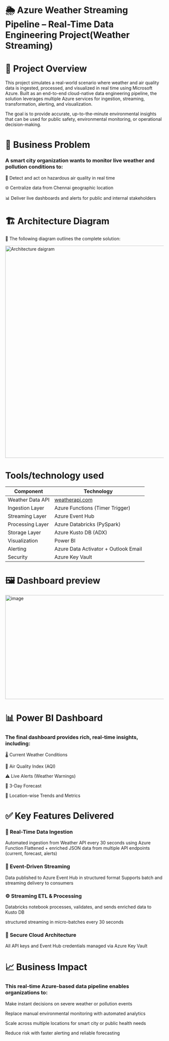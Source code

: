 # 🌦️ Azure Weather Streaming Pipeline – Real-Time Data Engineering Project(Weather Streaming)

# 🚀 Project Overview
This project simulates a real-world scenario where weather and air quality data is ingested, processed, and visualized in real time using Microsoft Azure. Built as an end-to-end cloud-native data engineering pipeline, the solution leverages multiple Azure services for ingestion, streaming, transformation, alerting, and visualization.

The goal is to provide accurate, up-to-the-minute environmental insights that can be used for public safety, environmental monitoring, or operational decision-making.


# 🎯 Business Problem

### A smart city organization wants to monitor live weather and pollution conditions to:

🚨 Detect and act on hazardous air quality in real time

🌐 Centralize data from  Chennai geographic location

📊 Deliver live dashboards and alerts for public and internal stakeholders


# 🏗️ Architecture Diagram
📌 The following diagram outlines the complete solution:

<img width="1200" height="675" alt="Architecture daigram" src="https://github.com/user-attachments/assets/212ea690-93f6-4498-b244-3b02ad32aae4" />


# Tools/technology used

| Component        | Technology                                    |
| ---------------- | --------------------------------------------- |
| Weather Data API | [weatherapi.com](https://www.weatherapi.com/) |
| Ingestion Layer  | Azure Functions (Timer Trigger)               |
| Streaming Layer  | Azure Event Hub                               |
| Processing Layer | Azure Databricks (PySpark)                    |
| Storage Layer    | Azure Kusto DB (ADX)                          |
| Visualization    | Power BI                                      |
| Alerting         | Azure Data Activator + Outlook Email          |
| Security         | Azure Key Vault                               |


# 🖼️ Dashboard preview 

<img width="637" height="331" alt="image" src="https://github.com/user-attachments/assets/e78d3327-8b5c-40d4-9dd9-45385109439d" />

# 📊 Power BI Dashboard
### The final dashboard provides rich, real-time insights, including:

🌡️ Current Weather Conditions

🧪 Air Quality Index (AQI)

⚠️ Live Alerts (Weather Warnings)

📅 3-Day Forecast

📍 Location-wise Trends and Metrics



# ✅ Key Features Delivered

### 🔁 Real-Time Data Ingestion
Automated ingestion from Weather API every 30 seconds using Azure Function
Flattened + enriched JSON data from multiple API endpoints (current, forecast, alerts)

### 📡 Event-Driven Streaming
Data published to Azure Event Hub in structured format
Supports batch and streaming delivery to consumers

### ⚙️ Streaming ETL & Processing
Databricks notebook processes, validates, and sends enriched data to Kusto DB

structured streaming in micro-batches every 30 seconds

### 🔐 Secure Cloud Architecture
All API keys and Event Hub credentials managed via Azure Key Vault


# 📈 Business Impact
### This real-time Azure-based data pipeline enables organizations to:

Make instant decisions on severe weather or pollution events

Replace manual environmental monitoring with automated analytics

Scale across multiple locations for smart city or public health needs

Reduce risk with faster alerting and reliable forecasting








